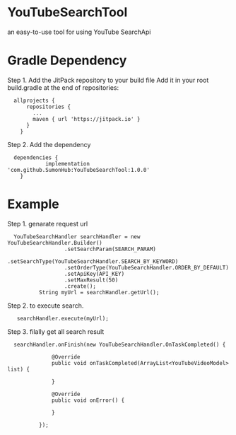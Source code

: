 # YouTubeSearchTool
an easy-to-use tool for using YouTube SearchApi
# Gradle Dependency
Step 1. Add the JitPack repository to your build file
Add it in your root build.gradle at the end of repositories:

      allprojects {
          repositories {
            ...
            maven { url 'https://jitpack.io' }
          }
        }
Step 2. Add the dependency
      
      dependencies {
                implementation 'com.github.SumonHub:YouTubeSearchTool:1.0.0'
        }
        
# Example
Step 1. genarate request url
      
      YouTubeSearchHandler searchHandler = new YouTubeSearchHandler.Builder()
                      .setSearchParam(SEARCH_PARAM)
                      .setSearchType(YouTubeSearchHandler.SEARCH_BY_KEYWORD)
                      .setOrderType(YouTubeSearchHandler.ORDER_BY_DEFAULT)
                      .setApiKey(API_KEY)
                      .setMaxResult(50)
                      .create();
              String myUrl = searchHandler.getUrl();
              
Step 2. to execute search.
 
       searchHandler.execute(myUrl);

Step 3. filally get all search result

      searchHandler.onFinish(new YouTubeSearchHandler.OnTaskCompleted() {

                  @Override
                  public void onTaskCompleted(ArrayList<YouTubeVideoModel> list) {
                    
                  }

                  @Override
                  public void onError() {

                  }

              });
